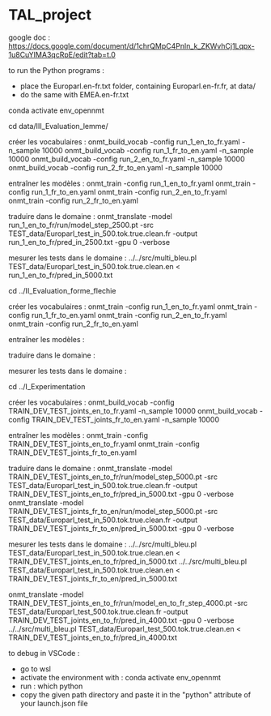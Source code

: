 # TAL_project


google doc : https://docs.google.com/document/d/1chrQMpC4Pnln_k_ZKWvhCj1Lqpx-1u8CuYIMA3qcRpE/edit?tab=t.0

to run the Python programs :
- place the Europarl.en-fr.txt folder, containing Europarl.en-fr.fr, at data/
- do the same with EMEA.en-fr.txt



conda activate env_opennmt

cd data/III_Evaluation_lemme/

créer les vocabulaires :
onmt_build_vocab -config run_1_en_to_fr.yaml -n_sample 10000
onmt_build_vocab -config run_1_fr_to_en.yaml -n_sample 10000
onmt_build_vocab -config run_2_en_to_fr.yaml -n_sample 10000
onmt_build_vocab -config run_2_fr_to_en.yaml -n_sample 10000

entraîner les modèles :
onmt_train -config run_1_en_to_fr.yaml
onmt_train -config run_1_fr_to_en.yaml
onmt_train -config run_2_en_to_fr.yaml
onmt_train -config run_2_fr_to_en.yaml

traduire dans le domaine :
onmt_translate -model run_1_en_to_fr/run/model_step_2500.pt -src TEST_data/Europarl_test_in_500.tok.true.clean.fr -output run_1_en_to_fr/pred_in_2500.txt -gpu 0 -verbose

mesurer les tests dans le domaine :
../../src/multi_bleu.pl TEST_data/Europarl_test_in_500.tok.true.clean.en < run_1_en_to_fr/pred_in_5000.txt


cd ../II_Evaluation_forme_flechie

créer les vocabulaires :
onmt_train -config run_1_en_to_fr.yaml
onmt_train -config run_1_fr_to_en.yaml
onmt_train -config run_2_en_to_fr.yaml
onmt_train -config run_2_fr_to_en.yaml

entraîner les modèles :

traduire dans le domaine :

mesurer les tests dans le domaine :


cd ../I_Experimentation

créer les vocabulaires :
onmt_build_vocab -config TRAIN_DEV_TEST_joints_en_to_fr.yaml -n_sample 10000
onmt_build_vocab -config TRAIN_DEV_TEST_joints_fr_to_en.yaml -n_sample 10000

entraîner les modèles :
onmt_train -config TRAIN_DEV_TEST_joints_en_to_fr.yaml
onmt_train -config TRAIN_DEV_TEST_joints_fr_to_en.yaml

traduire dans le domaine :
onmt_translate -model TRAIN_DEV_TEST_joints_en_to_fr/run/model_step_5000.pt -src TEST_data/Europarl_test_in_500.tok.true.clean.fr -output TRAIN_DEV_TEST_joints_en_to_fr/pred_in_5000.txt -gpu 0 -verbose
onmt_translate -model TRAIN_DEV_TEST_joints_fr_to_en/run/model_step_5000.pt -src TEST_data/Europarl_test_in_500.tok.true.clean.fr -output TRAIN_DEV_TEST_joints_fr_to_en/pred_in_5000.txt -gpu 0 -verbose

mesurer les tests dans le domaine :
../../src/multi_bleu.pl TEST_data/Europarl_test_in_500.tok.true.clean.en < TRAIN_DEV_TEST_joints_en_to_fr/pred_in_5000.txt
../../src/multi_bleu.pl TEST_data/Europarl_test_in_500.tok.true.clean.en < TRAIN_DEV_TEST_joints_fr_to_en/pred_in_5000.txt





onmt_translate -model TRAIN_DEV_TEST_joints_en_to_fr/run/model_en_to_fr_step_4000.pt -src TEST_data/Europarl_test_500.tok.true.clean.fr -output TRAIN_DEV_TEST_joints_en_to_fr/pred_in_4000.txt -gpu 0 -verbose
../../src/multi_bleu.pl TEST_data/Europarl_test_500.tok.true.clean.en < TRAIN_DEV_TEST_joints_en_to_fr/pred_in_4000.txt



to debug in VSCode :
- go to wsl
- activate the environment with : conda activate env_opennmt
- run : which python
- copy the given path directory and paste it in the "python" attribute of your launch.json file